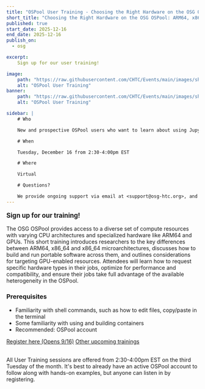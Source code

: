 ```yaml
---
title: "OSPool User Training - Choosing the Right Hardware on the OSG OSPool: ARM64, x86_64 microarcs, and GPUs"
short_title: "Choosing the Right Hardware on the OSG OSPool: ARM64, x86_64 microarcs, and GPUs"
published: true
start_date: 2025-12-16
end_date: 2025-12-16
publish_on:
  - osg

excerpt:
    Sign up for our user training!

image:
    path: "https://raw.githubusercontent.com/CHTC/Events/main/images/showmic-helping.jpg"
    alt: "OSPool User Training"
banner:
    path: "https://raw.githubusercontent.com/CHTC/Events/main/images/showmic-helping.jpg"
    alt: "OSPool User Training"

sidebar: |
    # Who

    New and prospective OSPool users who want to learn about using Jupyter Hub to access OSPool resources.

    # When

    Tuesday, December 16 from 2:30-4:00pm EST

    # Where

    Virtual

    # Questions?

    We provide ongoing support via email at <support@osg-htc.org>, and it’s never a bad idea to start by sending questions or issues via email. You can typically expect a first response within a few business hours.
---
```


<p style="font-size: larger; font-weight: bold;">Sign up for our training!</p>

The OSG OSPool provides access to a diverse set of compute resources with varying CPU architectures and specialized hardware like ARM64 and GPUs. This short training introduces researchers to the key differences between ARM64, x86_64 and  x86_64 microarchitectures, discusses how to build and run portable software across them, and outlines considerations for targeting GPU-enabled resources. Attendees will learn how to request specific hardware types in their jobs, optimize for performance and compatibility, and ensure their jobs take full advantage of the available heterogeneity in the OSPool.

### Prerequisites
* Familiarity with shell commands, such as how to edit files, copy/paste in the terminal
* Some familiarity with using and building containers
* Recommended: OSPool account

<a class="btn btn-secondary me-md-2 text-dark" href="https://booking.setmore.com/scheduleappointment/9e81c695-e735-4ddc-93b9-9e9e7e1eb215/session/4086ed9a-eff7-4839-92f5-3fc036aa1a69" role="button">Register here (Opens 9/16)</a> <a class="btn btn-secondary me-md-2 text-dark" href="/services/facilitation/monthly-training" role="button">Other upcoming trainings</a>
<br><br>

All User Training sessions are offered from 2:30-4:00pm EST on the third Tuesday of the month. It's best to already have an active OSPool account to follow along with hands-on examples, but anyone can listen in by registering.